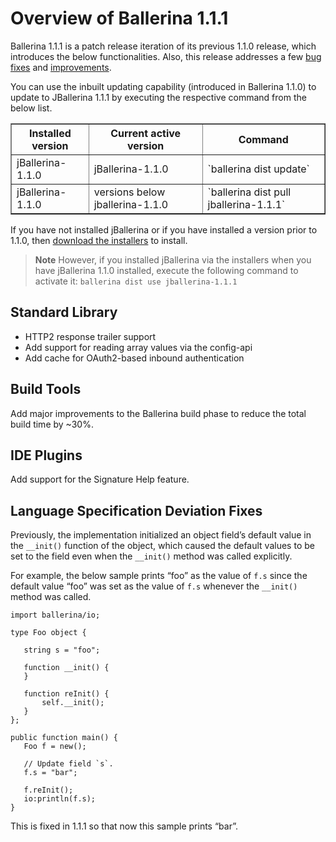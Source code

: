 # Overview of Ballerina 1.1.1

Ballerina 1.1.1 is a patch release iteration of its previous 1.1.0 release, which introduces the below functionalities. Also, this release addresses a few [bug fixes](https://github.com/ballerina-platform/ballerina-lang/issues?utf8=✓&q=is%3Aissue+label%3AType%2FBug+milestone%3A%22Ballerina+1.1.1%22+is%3Aclosed+)
and [improvements](https://github.com/ballerina-platform/ballerina-lang/issues?utf8=✓&q=is%3Aissue+milestone%3A%22Ballerina+1.1.1%22+is%3Aclosed+label%3AType%2FImprovement+). 

You can use the inbuilt updating capability (introduced in Ballerina 1.1.0) to update to JBallerina 1.1.1 by executing the respective command from the below list.

<table border=1>
<tr>
<th> Installed version </th>
<th> Current active version </th>
<th> Command </th>
<tr>
<td>  jBallerina-1.1.0 </td>
<td>  jBallerina-1.1.0 </td>
<td> `ballerina dist update` </td>
</tr>
<tr>
<td>  jBallerina-1.1.0 </td>
<td>  versions below jballerina-1.1.0 </td>
<td> `ballerina dist pull jballerina-1.1.1` </td>
</tr>
</table>

If you have not installed jBallerina or if you have installed a version prior to 1.1.0, then [download the installers](ballerina.io/downloads/) to install.

> **Note** However, if you installed jBallerina via the installers when you have jBallerina 1.1.0 installed, execute the following command to activate it: `ballerina dist use jballerina-1.1.1`

## Standard Library

- HTTP2 response trailer support
- Add support for reading array values via the config-api
- Add cache for OAuth2-based inbound authentication

## Build Tools

Add major improvements to the Ballerina build phase to reduce the total build time by ~30%.

## IDE Plugins

Add support for the Signature Help feature.

## Language Specification Deviation Fixes

Previously, the implementation initialized an object field’s default value in the `__init()` function of the object, which caused the default values to be set to the field even when the `__init()` method was called explicitly. 

For example, the below sample prints “foo” as the value of `f.s` since the default value “foo” was set as the value of `f.s` whenever the `__init()` method was called. 

```ballerina
import ballerina/io;
 
type Foo object {
  
   string s = "foo";
 
   function __init() {       
   }
 
   function reInit() {
       self.__init();
   }
};
 
public function main() {
   Foo f = new();
 
   // Update field `s`.
   f.s = "bar";
 
   f.reInit();
   io:println(f.s);
}
```
This is fixed in 1.1.1 so that now this sample prints “bar”.
